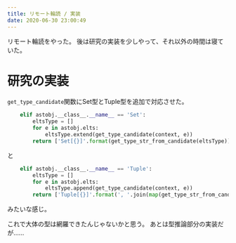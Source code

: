 ```yaml
---
title: リモート輪読 / 実装
date: 2020-06-30 23:00:49
---
```


リモート輪読をやった。
後は研究の実装を少しやって、それ以外の時間は寝ていた。

# 研究の実装
`get_type_candidate`関数にSet型とTuple型を追加で対応させた。
```python
    elif astobj.__class__.__name__ == 'Set':
        eltsType = []
        for e in astobj.elts:
            eltsType.extend(get_type_candidate(context, e))
        return ['Set[{}]'.format(get_type_str_from_candidate(eltsType))]
```
と
```python
    elif astobj.__class__.__name__ == 'Tuple':
        eltsType = []
        for e in astobj.elts:
            eltsType.append(get_type_candidate(context, e))
        return ['Tuple[{}]'.format(', '.join(map(get_type_str_from_candidate, eltsType)))]
```
みたいな感じ。

これで大体の型は網羅できたんじゃないかと思う。
あとは型推論部分の実装だが……
